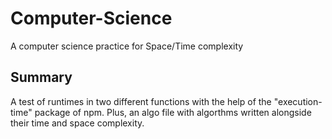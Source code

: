 # Computer-Science
A computer science practice for Space/Time complexity

## Summary
A test of runtimes in two different functions with the help of the "execution-time" package of npm. Plus, an algo file with algorthms written alongside their time and space complexity. 
